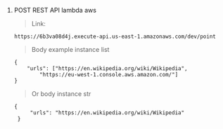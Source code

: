 1) POST REST API lambda aws
   > Link:
   ```
   https://6b3va08d4j.execute-api.us-east-1.amazonaws.com/dev/point  
   ```
   > Body example instance list
    ```
    {
        "urls": ["https://en.wikipedia.org/wiki/Wikipedia",
            "https://eu-west-1.console.aws.amazon.com/"]
    }
   ```
   > Or body instance str
   ```
   {
        "urls": "https://en.wikipedia.org/wiki/Wikipedia"
    }
   ```